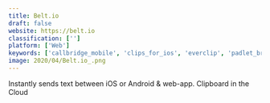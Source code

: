 ```yaml
---
title: Belt.io
draft: false 
website: https://belt.io
classification: ['']
platform: ['Web']
keywords: ['callbridge_mobile', 'clips_for_ios', 'everclip', 'padlet_briefcase', 'scribe', 'snaggy']
image: 2020/04/Belt.io_.png
---
```

Instantly sends text between iOS or Android & web-app.
Clipboard in the Cloud